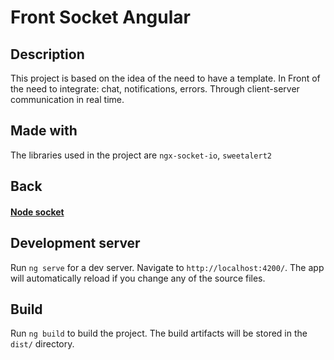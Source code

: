 # Front Socket Angular

## Description
This project is based on the idea of the need to have a template. In Front of the need to integrate: chat, notifications, errors. Through client-server communication in real time.

## Made with
The libraries used in the project are `ngx-socket-io`, `sweetalert2`

## Back
#### [Node socket](https://github.com/leonelyo99/socket-back-node) 

## Development server

Run `ng serve` for a dev server. Navigate to `http://localhost:4200/`. The app will automatically reload if you change any of the source files.

## Build

Run `ng build` to build the project. The build artifacts will be stored in the `dist/` directory.

